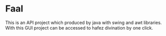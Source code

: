 # Faal
This is an API project which produced by java with swing and awt libraries. With this GUI project can be accessed to hafez divination by one click. 
